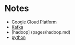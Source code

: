 # Notes

- [Google Cloud Platform](pages/gcp.md)
- [Kafka](pages/kafka.md)
- [hadoop] (pages/hadoop.md)
- [python](pages/python.md)

